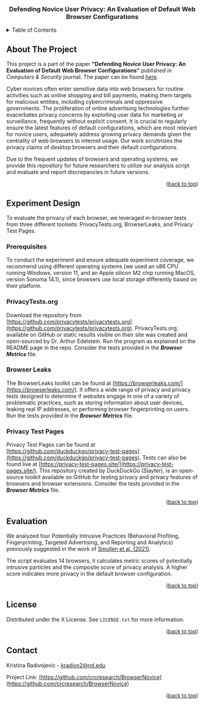 <a name="readme-top"></a>

<h3 align="center">Defending Novice User Privacy: An Evaluation of Default Web Browser Configurations</h3>

<!-- TABLE OF CONTENTS -->
<details>
  <summary>Table of Contents</summary>
  <ol>
    <li><a href="#about-the-project">About The Project</a></li>
    <li><a href="#experiment">Experiment Design</a>
        <ul>
          <li><a href="#prerequisites">Prerequisites</a></li>
          <li><a href="#privacytests">PrivacyTests.org</a></li>
          <li><a href="#browserleaks">Browser Leaks</a></li>
          <li><a href="#ptp">Privacy Test Pages</a></li>
        </ul>
    <li><a href="#evaluation">Evaluation</a></li>
    <li><a href="#license">License</a></li>
    <li><a href="#contact">Contact</a></li>
  </ol>
</details>


## About The Project

This project is a part of the paper <b>"Defending Novice User Privacy: An Evaluation of Default Web Browser Configurations"</b> published in <i>Computers & Security</i> journal. The paper can be found [here](https://www.sciencedirect.com/user/error/ILP-VERIFY-1?errorContext=arp-c64daf34-3619-4cdb-9e30-9a22e93f42df#.).

Cyber novices often enter sensitive data into web browsers for routine activities such as online shopping and bill payments, making them targets for malicious entities, including cybercriminals and oppressive governments. The proliferation of online advertising technologies further exacerbates privacy concerns by exploiting
user data for marketing or surveillance, frequently without explicit consent. It is crucial to regularly ensure the latest features of default configurations, which are most relevant for novice users, adequately address growing privacy demands given the centrality of web browsers to internet usage. Our work
scrutinizes the privacy claims of desktop browsers and their default configurations.

Due to the frequent updates of browsers and operating systems, we provide this repository for future researchers to utilize our analysis script and evaluate and report discrepancies in future versions.

<p align="right">(<a href="#readme-top">back to top</a>)</p>


## Experiment Design

To evaluate the privacy of each browser, we leveraged in-browser tests from three different toolsets: PrivacyTests.org, BrowserLeaks, and Privacy Test Pages. 

### Prerequisites

To conduct the experiment and ensure adequate experiment coverage, we recommend using different operating systems (we used an x86 CPU running Windows, version 11, and an Apple silicon M2 chip running MacOS, version Sonoma 14.1), since browsers use local storage differently based on their platform.


### PrivacyTests.org

Download the repository from [https://github.com/privacytests/privacytests.org](https://github.com/privacytests/privacytests.org). PrivacyTests.org, available on GitHub or static results visible on their site was created and open-sourced by Dr. Arthur Edelstein. Run the program as explained on the README page in the repo. Consider the tests provided in the <i><b>Browser Metrics</i></b> file. 

### Browser Leaks

The BrowserLeaks toolkit can be found at [https://browserleaks.com/](https://browserleaks.com/). It offers a wide range of privacy and privacy tests designed to determine if websites engage in one of a variety of problematic practices, such as storing information about user devices, leaking real IP addresses, or performing browser fingerprinting on users. Run the tests provided in the <i><b>Browser Metrics</i></b> file. 

### Privacy Test Pages

Privacy Test Pages can be found at [https://github.com/duckduckgo/privacy-test-pages](https://github.com/duckduckgo/privacy-test-pages). Tests can also be found live at [https://privacy-test-pages.site/](https://privacy-test-pages.site/). This repository created by DuckDuckGo (Slayter), is an open-source toolkit available on GitHub for testing privacy and privacy features of browsers and browser extensions. Consider the tests provided in the <i><b>Browser Metrics</i></b> file. 


<p align="right">(<a href="#readme-top">back to top</a>)</p>



## Evaluation

We analyzed four Potentially Intrusive Practices (Behavioral Profiling, Fingerprinting, Targeted Advertising, and Reporting and Analytics) previously suggested in the work of [Smullen et al. (2021)](https://petsymposium.org/popets/2021/popets-2021-0082.php).

The script evaluates 14 browsers, it calculates metric scores of potentially intrusive particles and the composite score of privacy analysis. A higher score indicates more privacy in the default browser configuration. 

<p align="right">(<a href="#readme-top">back to top</a>)</p>



<!-- LICENSE -->
## License

Distributed under the X License. See `LICENSE.txt` for more information.

<p align="right">(<a href="#readme-top">back to top</a>)</p>



<!-- CONTACT -->
## Contact

Kristina Radivojevic - kradivo2@nd.edu

Project Link: [https://github.com/crcresearch/BrowserNovice](https://github.com/crcresearch/BrowserNovice)

<p align="right">(<a href="#readme-top">back to top</a>)</p>


